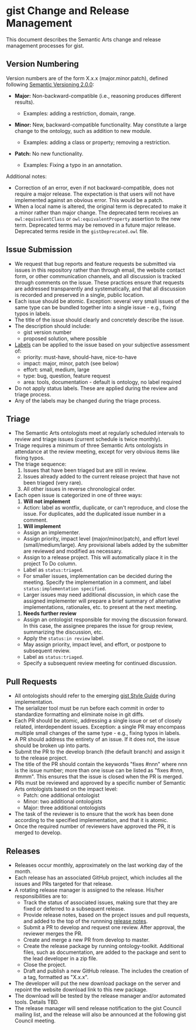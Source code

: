 gist Change and Release Management
=====

This document describes the Semantic Arts change and release management processes for gist.

Version Numbering
-----

Version numbers are of the form X.x.x (major.minor.patch), defined following [Semantic Versioning 2.0.0](https://semver.org/):

- **Major:** Non-backward-compatible (i.e., reasoning produces different results).
  - Examples: adding a restriction, domain, range.

- **Minor:** New, backward-compatible functionality. May constitute a large change to the ontology, such as addition to new module.
  - Examples: adding a class or property; removing a restriction.

- **Patch:** No new functionality. 
  - Examples: Fixing a typo in an annotation.

Additional notes:
- Correction of an error, even if not backward-compatible, does not require a major release. The expectation is that users will not have implemented against an obvious error. This would be a patch.
- When a local name is altered, the original term is deprecated to make it a minor rather than major change. The deprecated term receives an `owl:equivalentClass` or `owl:equivalentProperty` assertion to the new term. Deprecated terms may be removed in a future major release. Deprecated terms reside in the `gistDeprecated.owl` file.

Issue Submission
-----

- We request that bug reports and feature requests be submitted via issues in this repository rather than through email, the website contact form, or other communication channels, and all discussion is tracked through comments on the issue. These practices ensure that requests are addressed transparently and systematically, and that all discussion is recorded and preserved in a single, public location.
- Each issue should be atomic. Exception: several very small issues of the same type can be bundled together into a single issue - e.g., fixing typos in labels.
- The title of the issue should clearly and concretely describe the issue. 
- The description should include:
  - gist version number
  - proposed solution, where possible
- [Labels](https://github.com/semanticarts/gist/labels) can be applied to the issue based on your subjective assessment of:
  - priority: must-have, should-have, nice-to-have
  - impact: major, minor, patch (see below)
  - effort: small, medium, large
  - type: bug, question, feature request
  - area: tools, documentation - default is ontology, no label required
- Do not apply status labels. These are applied during the review and triage process.
- Any of the labels may be changed during the triage process.

Triage 
-----

- The Semantic Arts ontologists meet at regularly scheduled intervals to review and triage issues (current schedule is twice monthly).
- Triage requires a minimum of three Semantic Arts ontologists in attendance at the review meeting, except for very obvious items like fixing typos.
- The triage sequence:
  1. Issues that have been triaged but are still in review.
  1. Issues already added to the current release project that have not been triaged (very rare).
  1. All other issues in reverse chronological order.
- Each open issue is categorized in one of three ways:
  1. **Will not implement**
    - Action: label as wontfix, duplicate, or can't reproduce, and close the issue. For duplicates, add the duplicated issue number in a comment.
  1. **Will implement**
    - Assign an implementer.
    - Assign priority, impact level (major/minor/patch), and effort level (small/medium/large). Any provisional labels added by the submitter are reviewed and modified as necessary.
    - Assign to a release project. This will automatically place it in the project To Do column.
    - Label as `status:triaged`.
    - For smaller issues, implementation can be decided during the meeting. Specify the implementation in a comment, and label `status:implementation specified`. 
    - Larger issues may need additional discussion, in which case the assigned implementer will prepare a brief summary of alternative implementations, rationales, etc. to present at the next meeting.
  1. **Needs further review**
    - Assign an ontologist responsible for moving the discussion forward. In this case, the assignee prepares the issue for group review, summarizing the discussion, etc.
    - Apply the `status:in review` label.
    - May assign priority, impact level, and effort, or postpone to subsequent review.
    - Label as `status:triaged`.
    - Specify a subsequent review meeting for continued discussion.
 
 
Pull Requests
-----

- All ontologists should refer to the emerging [gist Style Guide](gistStyleGuide.md) during implementation.
- The serializer tool must be run before each commit in order to standardize formatting and eliminate noise in git diffs.
- Each PR should be atomic, addressing a single issue or set of closely related, interdependent issues. Exception: a single PR may encompass multiple small changes of the same type - e.g., fixing typos in labels.
- A PR should address the entirety of an issue. If it does not, the issue should be broken up into parts.
- Submit the PR to the develop branch (the default branch) and assign it to the release project.
- The title of the PR should contain the keywords "fixes #nnn" where nnn is the issue number; more than one issue can be listed as "fixes #nnn, #mmm". This ensures that the issue is closed when the PR is merged.
- PRs must be reviewed and approved by a specific number of Semantic Arts ontologists based on the impact level:
  - Patch: one additional ontologist
  - Minor: two additional ontologists
  - Major: three additional ontologists
- The task of the reviewer is to ensure that the work has been done according to the specified implementation, and that it is atomic.
- Once the required number of reviewers have approved the PR, it is merged to develop.

        
Releases
-----

- Releases occur monthly, approximately on the last working day of the month.
- Each release has an associated GitHub project, which includes all the issues and PRs targeted for that release.
- A rotating release manager is assigned to the release. His/her responsibilities are to:
  - Track the status of associated issues, making sure that they are fixed or deferred to a subsequent release.
  - Provide release notes, based on the project issues and pull requests, and added to the top of the runnning [release notes](ReleaseNotes.md).
  - Submit a PR to develop and request one review. After approval, the reviewer merges the PR.
  - Create and merge a new PR from develop to master.
  - Create the release package by running ontology-toolkit. Additional files, such as documentation, are added to the package and sent to the lead developer in a zip file.
  - Close the project.
  - Draft and publish a new GitHub release. The includes the creation of a tag, formatted as "X.x.x".
- The developer will put the new download package on the server and repoint the website download link to this new package.
- The download will be tested by the release manager and/or automated tools. Details TBD.
- The release manager will send release notification to the gist Council mailing list, and the release will also be announced at the following gist Council meeting.
 
